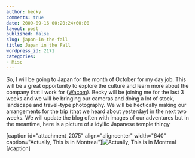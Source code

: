 ```yaml
---
author: becky
comments: true
date: 2009-09-16 00:20:24+00:00
layout: post
published: false
slug: japan-in-the-fall
title: Japan in the Fall
wordpress_id: 2171
categories:
- Misc
---
```


So, I will be going to Japan for the month of October for my day job. This will be a great opportunity to explore the culture and learn more about the company that I work for ([Wacom](http://www.wacom.com)). Becky will be joining me for the last 3 weeks and we will be bringing our cameras and doing a lot of stock, landscape and travel-type photography. We will be hectically making our arrangements for the trip (that we heard about yesterday) in the next two weeks. We will update the blog often with images of our adventures but in the meantime, here is a picture of a idyllic Japanese temple thingy







[caption id="attachment_2075" align="aligncenter" width="640" caption="Actually, This is in Montreal"]![Actually, This is in Montreal](http://beta.beckyjenson.com/wp-content/uploads/2009/09/58b.jpg)[/caption] 
